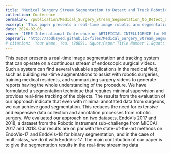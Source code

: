 ```yaml
---
title: "Medical Surgery Stream Segmentation to Detect and Track Robotic Tools"
collection: Conference
permalink: /publication/Medical_Surgery_Stream_Segmentation_to_Detect_and_Track_Robotic_Tools.pdf
excerpt: 'This paper presents a real-time image robotic arm segmentation and tracking system that can operate on a continuous stream of endoscopic surgical videos.'
date: 2024-02-05
venue: 'IEEE International Conference on ARTIFICIAL INTELLIGENCE for MEDICINE, HEALTH, and CARE'
paperurl: 'http://abdksyed.github.io/files/Medical_Surgery_Stream_Segmentation_to_Detect_and_Track_Robotic_Tools.pdf'
# citation: 'Your Name, You. (2009). &quot;Paper Title Number 1.&quot; <i>Journal 1</i>. 1(1).'
---
```


This paper presents a real-time image segmentation and tracking system that can operate on a continuous stream of endoscopic surgical videos. Such a system can find several valuable applications in the medical field, such as building real-time augmentations to assist with robotic surgeries, training medical residents, and summarizing surgery videos to generate reports having the whole understanding of the procedure. We have formulated a segmentation technique that requires minimal supervision and provides real-time tracking of the objects. The results from the evaluation of our approach indicate that even with minimal annotated data from surgeons, we can achieve good segmentation. This reduces the need for extensive and expensive data collection and annotation processes from robotic surgery. We evaluated our approach on two datasets, EndoVis 2017 and 2018, a dataset from the Robotic Instrument sub-challenge from MICCAI 2017 and 2018. Our results are on par with the state-of-the-art methods on EndoVis-17 and EndoVis-18 for binary segmentation, and in the case of multi-class, we do it with EndoVis-17. The main contribution of our paper is to give the segmentation results in the real-time streaming data